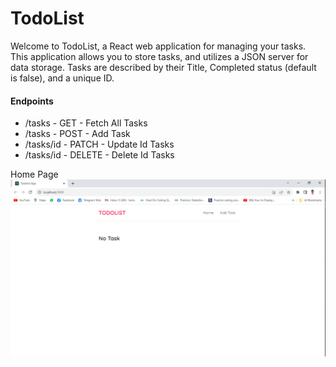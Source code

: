 # TodoList
<html>
<p>Welcome to TodoList, a React web application for managing your tasks. This application allows you to store tasks, and utilizes a JSON server for data storage. Tasks are described by their Title, Completed status (default is false), and a unique ID.</p>
<h4>Endpoints</h4>
      <ul>
        <li>/tasks - GET -  Fetch All Tasks</li>
        <li>/tasks - POST -  Add Task</li>
        <li>/tasks/id - PATCH -  Update Id Tasks</li>
        <li>/tasks/id - DELETE -  Delete Id Tasks</li>
      </ul>

Home Page
![Alt text](/img/Home.png "Home Page")

</html>

